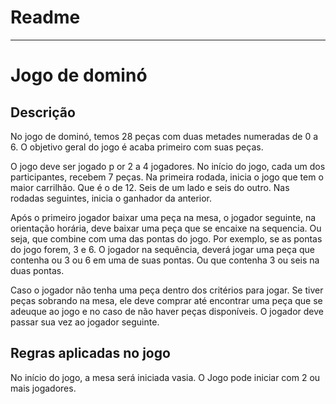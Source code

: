 # Readme

---

# Jogo de dominó

## Descrição

No jogo de dominó, temos 28 peças com duas metades numeradas de 0 a 6. O objetivo geral do jogo é acaba primeiro com suas peças.

O jogo deve ser jogado p or 2 a 4 jogadores.
No início do jogo, cada um dos participantes, recebem 7 peças.
Na primeira rodada, inicia o jogo que tem o maior carrilhão. Que é o de 12. Seis de um lado e seis do outro.
Nas rodadas seguintes, inicia o ganhador da anterior.

Após o primeiro jogador baixar uma peça na mesa, o jogador seguinte, na orientação horária, deve baixar uma peça que se encaixe na sequencia. Ou seja, que combine com uma das pontas do jogo. Por exemplo, se as pontas do jogo forem, 3 e 6. O jogador na sequência, deverá jogar uma peça que contenha ou 3 ou 6 em uma de suas pontas. Ou que contenha 3 ou seis na duas pontas.

Caso o jogador não tenha uma peça dentro dos critérios para jogar. Se tiver peças sobrando na mesa, ele deve comprar até encontrar uma peça que se adeuque ao jogo e no caso de não haver peças disponíveis. O jogador deve passar sua vez ao jogador seguinte.

## Regras aplicadas no jogo

No início do jogo, a mesa será iniciada vasia.
O Jogo pode iniciar com 2 ou mais jogadores.
